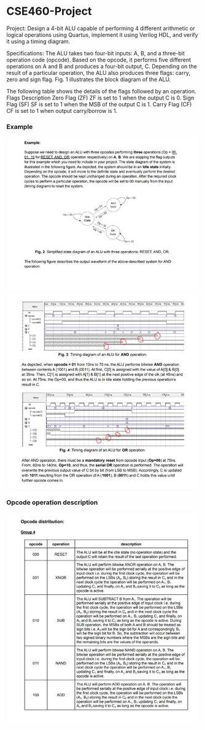 # CSE460-Project
Project:
Design a 4-bit ALU capable of performing 4 different arithmetic or logical operations using
Quartus, implement it using Verilog HDL, and verify it using a timing diagram.

Specifications:
The ALU takes two four-bit inputs: A, B, and a three-bit operation code (opcode). Based on
the opcode, it performs five different operations on A and B and produces a four-bit output, C.
Depending on the result of a particular operation, the ALU also produces three flags: carry,
zero and sign flag. Fig. 1 illustrates the block diagram of the ALU.

The following table shows the details of the flags followed by an operation.
Flags Description
Zero Flag (ZF) ZF is set to 1 when the output C is 0.
Sign Flag (SF) SF is set to 1 when the MSB of the output C is 1.
Carry Flag (CF) CF is set to 1 when output carry/borrow is 1.

<h3>Example</h3>
<img src="https://github.com/kazi-md-al-wakil/CSE460-Project/blob/master/Example%201.jpg" margin-left= Auto>
<img src="https://github.com/kazi-md-al-wakil/CSE460-Project/blob/master/Example%202.jpg";>
<h3>Opcode operation description</h3>
<img src="https://github.com/kazi-md-al-wakil/CSE460-Project/blob/master/Op%20Code%20Distribuiton.jpg";>
